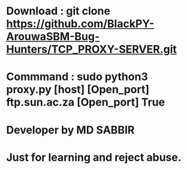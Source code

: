 # Download : git clone https://github.com/BlackPY-ArouwaSBM-Bug-Hunters/TCP_PROXY-SERVER.git
# Commmand : sudo python3 proxy.py [host] [Open_port] ftp.sun.ac.za [Open_port] True
# Developer by MD SABBIR
# Just for learning and reject abuse.
